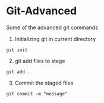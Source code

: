 # Git-Advanced
Some of the advanced git commands

1.  Initializing git in current directory
```
git init
```


2. git add files to stage
```
git add .
```


3. Commit the staged files
```
git commit -m "message"
```
